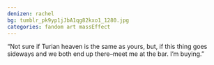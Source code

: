 ```yaml
---
denizen: rachel
bg: tumblr_pk9yp1jJbA1qg82kxo1_1280.jpg
categories: fandom art massEffect
---
```


“Not sure if Turian heaven is the same as yours, but, if this thing goes sideways and we 
both end up there–meet me at the bar.  I’m buying.”